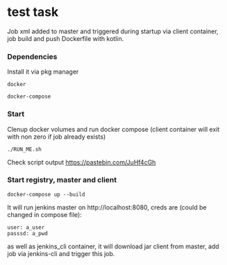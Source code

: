 # test task
Job xml added to master and triggered during startup via client container, job build and push Dockerfile with kotlin.

### Dependencies
Install it via pkg manager

    docker

    docker-compose


### Start

Clenup docker volumes and run docker compose (client container will exit with non zero if job already exists)

    ./RUN_ME.sh

Check script output https://pastebin.com/JuHf4cGh

### Start registry, master and client

    docker-compose up --build

It will run jenkins master on http://localhost:8080, creds are (could be changed in compose file):

    user: a_user
    passsd: a_pwd

as well as jenkins_cli container, it will download jar client from master, add job via jenkins-cli and trigger this job.
